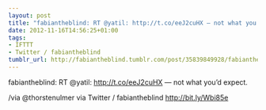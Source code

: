 ```yaml
---
layout: post
title: "fabiantheblind: RT @yatil: http://t.co/eeJ2cuHX — not what you'd expect.via"
date: 2012-11-16T14:56:25+01:00
tags:
- IFTTT
- Twitter / fabiantheblind
tumblr_url: http://fabiantheblind.tumblr.com/post/35839849928/fabiantheblind-rt-yatil-http-t-co-eej2cuhx-not
---
```

fabiantheblind: RT @yatil: http://t.co/eeJ2cuHX — not what you’d expect. 


/via @thorstenulmer
via Twitter / fabiantheblind http://bit.ly/Wbi85e
